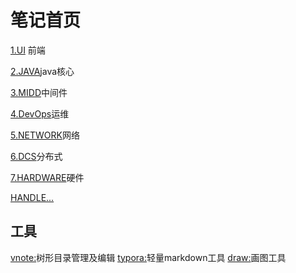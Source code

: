 # 笔记首页
[1.UI](ui/index.md) 前端

[2.JAVA](java/index.md)java核心

[3.MIDD](midd/index.md)中间件

[4.DevOps](devOps/index.md)运维

[5.NETWORK](network/index.md)网络

[6.DCS](dcs/index.md)分布式

[7.HARDWARE](hardware/index.md)硬件

[HANDLE...](hardware/index.md)

## 工具

[vnote:](https://vnote.readthedocs.io)树形目录管理及编辑
[typora:](https://www.typora.io)轻量markdown工具
[draw:](https://www.diagrams.net)画图工具
